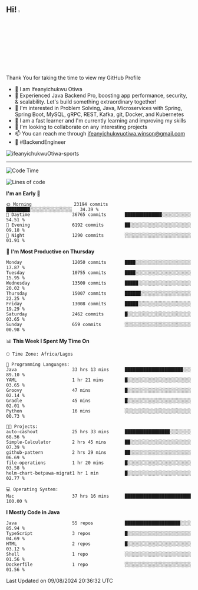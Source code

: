 <!-- BLOG-POST-LIST:START --><!-- BLOG-POST-LIST:END -->

## Hi! <img src="https://media.giphy.com/media/hvRJCLFzcasrR4ia7z/giphy.gif" width="4%"> 

Thank You for taking the time to view my GitHub Profile

- 👋 I am Ifeanyichukwu Otiwa
- 🚀 Experienced Java Backend Pro, boosting app performance, security, & scalability. Let's build something extraordinary together!
- 👀 I'm interested in Problem Solving, Java, Microservices with Spring, Spring Boot, MySQL, gRPC, REST, Kafka, git, Docker, and Kubernetes
- 🌱 I am a fast learner and I'm currently learning and improving my skills
- 💞️ I'm looking to collaborate on any interesting projects
- 📫 You can reach me through ifeanyichukwuotiwa.winson@gmail.com
- 🚀 #BackendEngineer

<p align="left" marginTop="10px"> <img src="https://komarev.com/ghpvc/?username=ifeanyichukwuOtiwa-sports&label=Profile%20views&color=0e75b6&style=for-the-badge" alt="ifeanyichukwuOtiwa-sports" /> </p>

***

<!--START_SECTION:waka-->
![Code Time](http://img.shields.io/badge/Code%20Time-2%2C755%20hrs%209%20mins-blue)

![Lines of code](https://img.shields.io/badge/From%20Hello%20World%20I%27ve%20Written-15.9%20million%20lines%20of%20code-blue)

**I'm an Early 🐤** 

```text
🌞 Morning                23194 commits       █████████░░░░░░░░░░░░░░░░   34.39 % 
🌆 Daytime                36765 commits       ██████████████░░░░░░░░░░░   54.51 % 
🌃 Evening                6192 commits        ██░░░░░░░░░░░░░░░░░░░░░░░   09.18 % 
🌙 Night                  1290 commits        ░░░░░░░░░░░░░░░░░░░░░░░░░   01.91 % 
```
📅 **I'm Most Productive on Thursday** 

```text
Monday                   12050 commits       ████░░░░░░░░░░░░░░░░░░░░░   17.87 % 
Tuesday                  10755 commits       ████░░░░░░░░░░░░░░░░░░░░░   15.95 % 
Wednesday                13500 commits       █████░░░░░░░░░░░░░░░░░░░░   20.02 % 
Thursday                 15007 commits       ██████░░░░░░░░░░░░░░░░░░░   22.25 % 
Friday                   13008 commits       █████░░░░░░░░░░░░░░░░░░░░   19.29 % 
Saturday                 2462 commits        █░░░░░░░░░░░░░░░░░░░░░░░░   03.65 % 
Sunday                   659 commits         ░░░░░░░░░░░░░░░░░░░░░░░░░   00.98 % 
```


📊 **This Week I Spent My Time On** 

```text
🕑︎ Time Zone: Africa/Lagos

💬 Programming Languages: 
Java                     33 hrs 13 mins      ██████████████████████░░░   89.10 % 
YAML                     1 hr 21 mins        █░░░░░░░░░░░░░░░░░░░░░░░░   03.65 % 
Groovy                   47 mins             █░░░░░░░░░░░░░░░░░░░░░░░░   02.14 % 
Gradle                   45 mins             █░░░░░░░░░░░░░░░░░░░░░░░░   02.01 % 
Python                   16 mins             ░░░░░░░░░░░░░░░░░░░░░░░░░   00.73 % 

🐱‍💻 Projects: 
auto-cashout             25 hrs 33 mins      █████████████████░░░░░░░░   68.56 % 
Simple-Calculator        2 hrs 45 mins       ██░░░░░░░░░░░░░░░░░░░░░░░   07.39 % 
github-pattern           2 hrs 29 mins       ██░░░░░░░░░░░░░░░░░░░░░░░   06.69 % 
file-operations          1 hr 20 mins        █░░░░░░░░░░░░░░░░░░░░░░░░   03.58 % 
helm-chart-betpawa-migrat1 hr 1 min          █░░░░░░░░░░░░░░░░░░░░░░░░   02.77 % 

💻 Operating System: 
Mac                      37 hrs 16 mins      █████████████████████████   100.00 % 
```

**I Mostly Code in Java** 

```text
Java                     55 repos            █████████████████████░░░░   85.94 % 
TypeScript               3 repos             █░░░░░░░░░░░░░░░░░░░░░░░░   04.69 % 
HTML                     2 repos             █░░░░░░░░░░░░░░░░░░░░░░░░   03.12 % 
Shell                    1 repo              ░░░░░░░░░░░░░░░░░░░░░░░░░   01.56 % 
Dockerfile               1 repo              ░░░░░░░░░░░░░░░░░░░░░░░░░   01.56 % 
```




 Last Updated on 09/08/2024 20:36:32 UTC
<!--END_SECTION:waka-->

<!--
<p align="center">
![trophy](https://github-profile-trophy.vercel.app/?username=ifeanyichukwuOtiwa-sports&theme=onedark) (https://github.com/ryo-ma/github-profile-trophy)
</p>
-->

<!---
ifeanyi-otiwa/ifeanyi-otiwa is a ✨ special ✨ repository because its `README.md` (this file) appears on your GitHub profile.
You can click the Preview link to take a look at your changes.
--->
